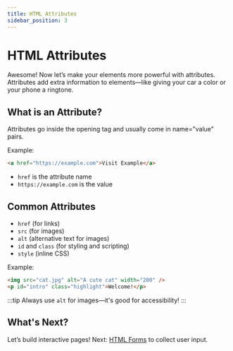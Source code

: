 ```yaml
---
title: HTML Attributes
sidebar_position: 3
---
```


# HTML Attributes

Awesome! Now let’s make your elements more powerful with attributes. Attributes add extra information to elements—like giving your car a color or your phone a ringtone.

## What is an Attribute?

Attributes go inside the opening tag and usually come in name="value" pairs.

Example:

```html
<a href="https://example.com">Visit Example</a>
```

- `href` is the attribute name
- `https://example.com` is the value

## Common Attributes

- `href` (for links)
- `src` (for images)
- `alt` (alternative text for images)
- `id` and `class` (for styling and scripting)
- `style` (inline CSS)

Example:

```html
<img src="cat.jpg" alt="A cute cat" width="200" />
<p id="intro" class="highlight">Welcome!</p>
```

:::tip
Always use `alt` for images—it's good for accessibility!
:::

## What's Next?

Let’s build interactive pages! Next: [HTML Forms](./forms.md) to collect user input.
